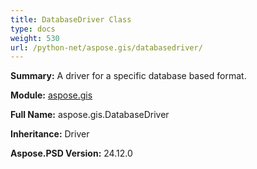 ```yaml
---
title: DatabaseDriver Class
type: docs
weight: 530
url: /python-net/aspose.gis/databasedriver/
---
```


**Summary:** A driver for a specific database based format.

**Module:** [aspose.gis](/psd/python-net/aspose.gis/)

**Full Name:** aspose.gis.DatabaseDriver

**Inheritance:** Driver

**Aspose.PSD Version:** 24.12.0



